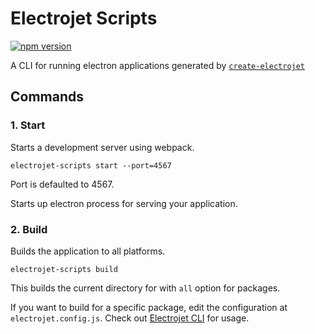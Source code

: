 # Electrojet Scripts

[![npm version](https://badge.fury.io/js/electrojet-scripts.svg)](https://badge.fury.io/js/electrojet-scripts)


A CLI for running electron applications generated by [`create-electrojet`](https://www.npmjs.com/package/create-electrojet)

## Commands

### 1. Start

Starts a development server using webpack. 

```
electrojet-scripts start --port=4567
```

Port is defaulted to 4567.

Starts up electron process for serving your application.

### 2. Build

Builds the application to all platforms.

```
electrojet-scripts build
```

This builds the current directory for with `all` option for packages.

If you want to build for a specific package, edit the configuration at `electrojet.config.js`. Check out [Electrojet CLI](https://www.npmjs.com/package/create-electrojet) for usage.

